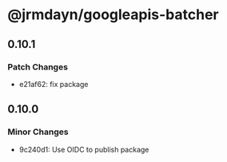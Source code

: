 # @jrmdayn/googleapis-batcher

## 0.10.1

### Patch Changes

- e21af62: fix package

## 0.10.0

### Minor Changes

- 9c240d1: Use OIDC to publish package
